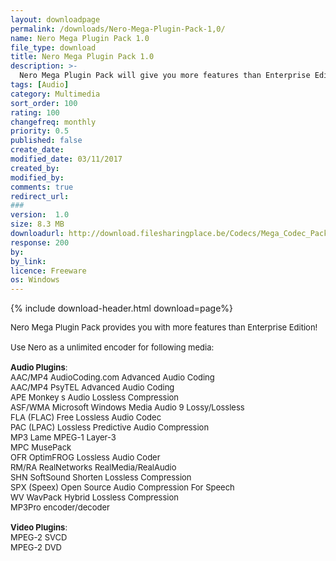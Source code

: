 ```yaml
---
layout: downloadpage
permalink: /downloads/Nero-Mega-Plugin-Pack-1,0/
name: Nero Mega Plugin Pack 1.0
file_type: download
title: Nero Mega Plugin Pack 1.0
description: >-
  Nero Mega Plugin Pack will give you more features than Enterprise Edition
tags: [Audio]
category: Multimedia
sort_order: 100
rating: 100
changefreq: monthly
priority: 0.5
published: false
create_date:
modified_date: 03/11/2017
created_by:
modified_by:
comments: true
redirect_url:
###
version:  1.0
size: 8.3 MB
downloadurl: http://download.filesharingplace.be/Codecs/Mega_Codec_Pack/klmcodec210.exe
response: 200
by:
by_link:
licence: Freeware
os: Windows
---
```


{% include download-header.html download=page%}

<p style="fix-download-text !important">
<p><font size="2"><p>Nero Mega Plugin Pack provides you with more features than Enterprise Edition! <br />
<br />
Use Nero as a unlimited encoder for following media: <br />
<br />
<strong>Audio Plugins</strong>:<br />
AAC/MP4 AudioCoding.com Advanced Audio Coding<br />
AAC/MP4 PsyTEL Advanced Audio Coding <br />
APE Monkey s Audio Lossless Compression <br />
ASF/WMA Microsoft Windows Media Audio 9 Lossy/Lossless<br />
FLA (FLAC) Free Lossless Audio Codec <br />
PAC (LPAC) Lossless Predictive Audio Compression <br />
MP3 Lame MPEG-1 Layer-3 <br />
MPC MusePack <br />
OFR OptimFROG Lossless Audio Coder <br />
RM/RA RealNetworks RealMedia/RealAudio<br />
SHN SoftSound Shorten Lossless Compression <br />
SPX (Speex) Open Source Audio Compression For Speech <br />
WV WavPack Hybrid Lossless Compression <br />
MP3Pro encoder/decoder<br />
<br />
<strong>Video Plugins</strong>:<br />
MPEG-2 SVCD<br />
MPEG-2 DVD</p></p></p>
